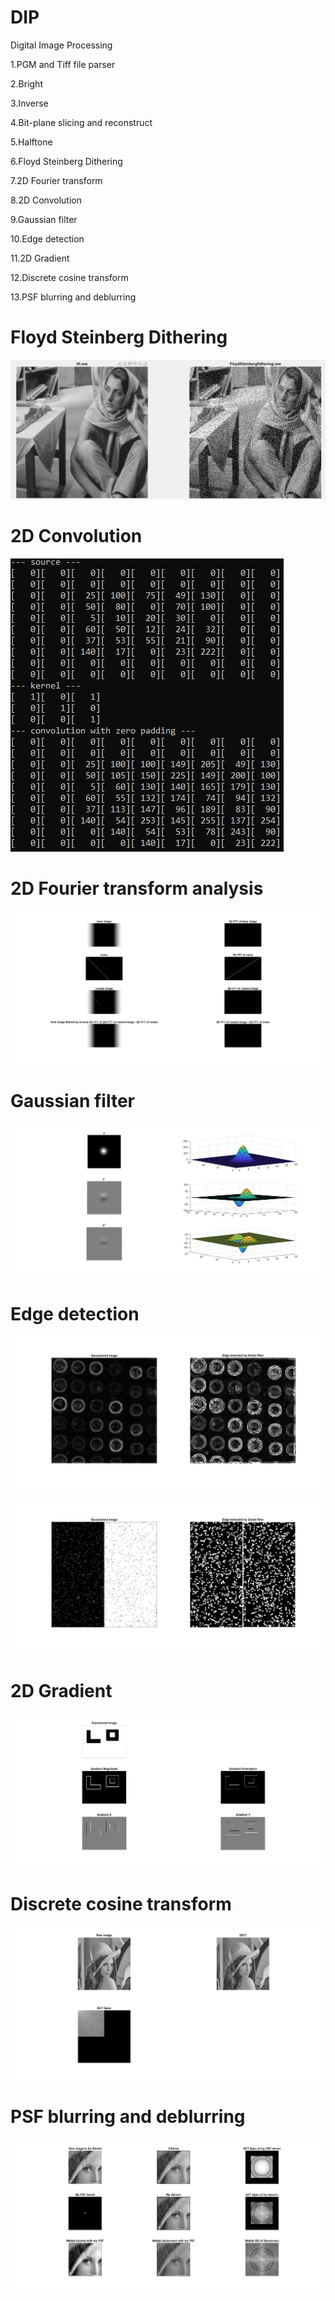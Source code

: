 # DIP
Digital Image Processing

1.PGM and Tiff file parser

2.Bright

3.Inverse

4.Bit-plane slicing and reconstruct

5.Halftone

6.Floyd Steinberg Dithering

7.2D Fourier transform

8.2D Convolution

9.Gaussian filter

10.Edge detection

11.2D Gradient

12.Discrete cosine transform

13.PSF blurring and deblurring

# Floyd Steinberg Dithering
![image](https://github.com/MouChiaHung/DIP/blob/master/Debug/FloydSteinbergDithering.png)

# 2D Convolution
![image](https://github.com/MouChiaHung/DIP/blob/master/Debug/conv.jpg)

# 2D Fourier transform analysis
![image](https://github.com/MouChiaHung/DIP/blob/master/Debug/denoised.jpg)

# Gaussian filter
![image](https://github.com/MouChiaHung/DIP/blob/master/Debug/Gaussion%20distribution%202D.jpg)

# Edge detection
![image](https://github.com/MouChiaHung/DIP/blob/master/Debug/sobel_filter.jpg)

![image](https://github.com/MouChiaHung/DIP/blob/master/Debug/sobel_filter_edge.jpg)

# 2D Gradient
![image](https://github.com/MouChiaHung/DIP/blob/master/Debug/gradient_2object.jpg)

# Discrete cosine transform
![image](https://github.com/MouChiaHung/DIP/blob/master/Debug/my_dct_and_idct_lp_filter.jpg)

# PSF blurring and deblurring
![image](https://github.com/MouChiaHung/DIP/blob/master/Debug/lena_deconv_psf_with_lp.jpg)
